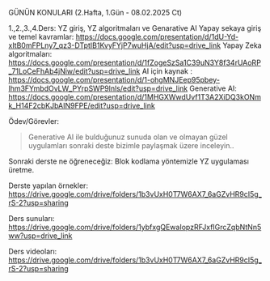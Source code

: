 GÜNÜN KONULARI (2.Hafta, 1.Gün - 08.02.2025 Ct)

1.,2.,3.,4.Ders: YZ giriş, YZ algoritmaları ve Genarative AI
Yapay sekaya giriş ve temel kavramlar: https://docs.google.com/presentation/d/1dU-Yd-xItB0mFPLny7_qz3-DTptIB1KvyFYjP7wuHjA/edit?usp=drive_link
Yapay Zeka algoritmaları: https://docs.google.com/presentation/d/1fZogeSzSa1C39uN3Y8f34rUAoRP_71LoCeFhAb4jNiw/edit?usp=drive_link
AI için kaynak : https://docs.google.com/presentation/d/1-ohgMNJEep95pbey-lhm3FYmbdOvLW_PYrpSWP9lnls/edit?usp=drive_link
Generative AI: https://docs.google.com/presentation/d/1MHGXWwdUvf1T3A2XiDQ3kONmk_H14F2cbKJbAIN9FPE/edit?usp=drive_link


Ödev/Görevler:
> Generative AI ile bulduğunuz sunuda olan ve olmayan güzel uygulamları sonraki deste bizimle paylaşmak üzere inceleyin..

Sonraki derste ne öğreneceğiz: Blok kodlama yöntemizle YZ uygulaması üretme.

Derste yapılan örnekler: 
https://drive.google.com/drive/folders/1b3vUxH0T7W6AX7_6aGZvHR9cI5g_rS-2?usp=sharing

Ders sunuları: 
https://drive.google.com/drive/folders/1ybfxgQEwaIopzRFJxfIGrcZqbNtNn5ww?usp=drive_link

Ders videoları:
https://drive.google.com/drive/folders/1b3vUxH0T7W6AX7_6aGZvHR9cI5g_rS-2?usp=sharing 